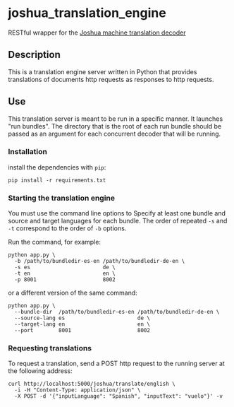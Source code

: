 joshua_translation_engine
=========================

RESTful wrapper for the [Joshua machine translation decoder](https://github.com/joshua-decoder/joshua)


## Description

This is a translation engine server written in Python that provides
translations of documents http requests as responses to http requests.


## Use

This translation server is meant to be run in a specific manner. It launches
"run bundles". The directory that is the root of each run bundle should be
passed as an argument for each concurrent decoder that will be running.


### Installation

install the dependencies with `pip`:

    pip install -r requirements.txt


### Starting the translation engine

You must use the command line options to Specify at least one bundle and source
and target languages for each bundle.  The order of repeated `-s` and `-t`
correspond to the order of `-b` options.

Run the command, for example:

    python app.py \
      -b /path/to/bundledir-es-en /path/to/bundledir-de-en \
      -s es                       de \
      -t en                       en \
      -p 8001                     8002

or a different version of the same command:

    python app.py \
      --bundle-dir  /path/to/bundledir-es-en /path/to/bundledir-de-en \
      --source-lang es                       de \
      --target-lang en                       en \
      --port        8001                     8002


### Requesting translations

To request a translation, send a POST http request to the running server at the
following address:

    curl http://localhost:5000/joshua/translate/english \
      -i -H "Content-Type: application/json" \
      -X POST -d '{"inputLanguage": "Spanish", "inputText": "vuelo"}' -v
